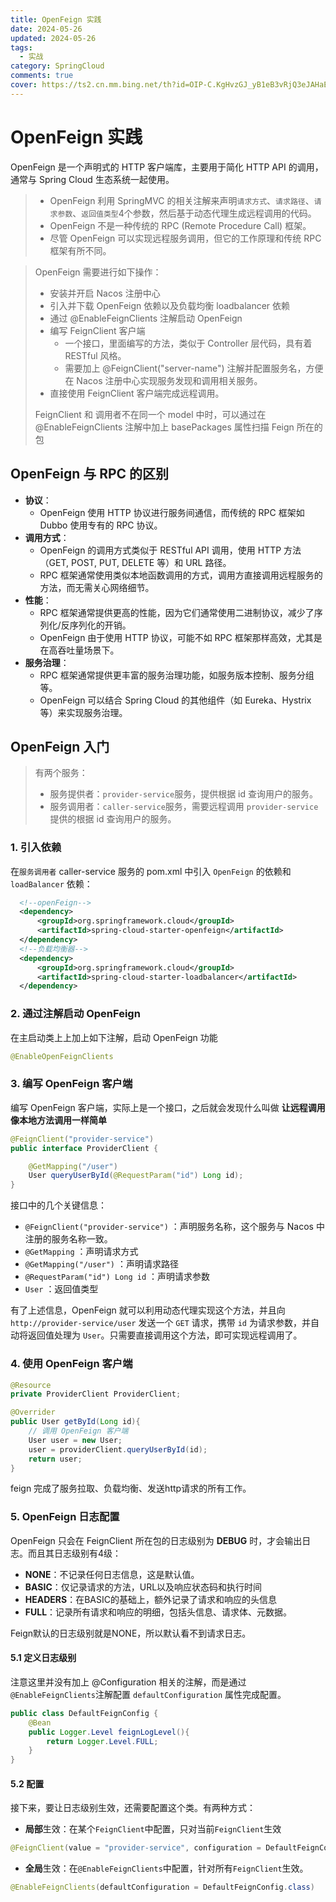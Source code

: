 ```yaml
---
title: OpenFeign 实践
date: 2024-05-26
updated: 2024-05-26
tags: 
  - 实战
category: SpringCloud
comments: true
cover: https://ts2.cn.mm.bing.net/th?id=OIP-C.KgHvzGJ_yB1eB3vRjQ3eJAHaEK&w=333&h=187&c=8&rs=1&qlt=90&o=6&dpr=1.3&pid=3.1&rm=2
---
```

# OpenFeign 实践

OpenFeign 是一个声明式的 HTTP 客户端库，主要用于简化 HTTP API 的调用，通常与 Spring Cloud 生态系统一起使用。

> - OpenFeign 利用 SpringMVC 的相关注解来声明`请求方式`、`请求路径`、`请求参数`、`返回值类型`4个参数，然后基于动态代理生成远程调用的代码。
> - OpenFeign 不是一种传统的 RPC (Remote Procedure Call) 框架。
> - 尽管 OpenFeign 可以实现远程服务调用，但它的工作原理和传统 RPC 框架有所不同。

> OpenFeign 需要进行如下操作：
>
> - 安装并开启 Nacos 注册中心
> - 引入并下载 OpenFeign 依赖以及负载均衡 loadbalancer 依赖
> - 通过 @EnableFeignClients 注解启动 OpenFeign
> - 编写 FeignClient 客户端
>   - 一个接口，里面编写的方法，类似于 Controller 层代码，具有着 RESTful 风格。
>   - 需要加上 @FeignClient("server-name") 注解并配置服务名，方便在 Nacos 注册中心实现服务发现和调用相关服务。
> - 直接使用 FeignClient 客户端完成远程调用。
>
> FeignClient 和 调用者不在同一个 model 中时，可以通过在 @EnableFeignClients 注解中加上 basePackages 属性扫描 Feign 所在的包 



## OpenFeign 与 RPC 的区别

- **协议**：
  - OpenFeign 使用 HTTP 协议进行服务间通信，而传统的 RPC 框架如 Dubbo 使用专有的 RPC 协议。
- **调用方式**：
  - OpenFeign 的调用方式类似于 RESTful API 调用，使用 HTTP 方法（GET, POST, PUT, DELETE 等）和 URL 路径。
  - RPC 框架通常使用类似本地函数调用的方式，调用方直接调用远程服务的方法，而无需关心网络细节。
- **性能**：
  - RPC 框架通常提供更高的性能，因为它们通常使用二进制协议，减少了序列化/反序列化的开销。
  - OpenFeign 由于使用 HTTP 协议，可能不如 RPC 框架那样高效，尤其是在高吞吐量场景下。
- **服务治理**：
  - RPC 框架通常提供更丰富的服务治理功能，如服务版本控制、服务分组等。
  - OpenFeign 可以结合 Spring Cloud 的其他组件（如 Eureka、Hystrix 等）来实现服务治理。



## OpenFeign 入门

> 有两个服务：
>
> - 服务提供者：`provider-service`服务，提供根据 id 查询用户的服务。
> - 服务调用者：`caller-service`服务，需要远程调用 `provider-service` 提供的根据 id 查询用户的服务。



### 1. 引入依赖

在`服务调用者` caller-service 服务的 pom.xml 中引入 `OpenFeign` 的依赖和 `loadBalancer` 依赖：

```XML
  <!--openFeign-->
  <dependency>
      <groupId>org.springframework.cloud</groupId>
      <artifactId>spring-cloud-starter-openfeign</artifactId>
  </dependency>
  <!--负载均衡器-->
  <dependency>
      <groupId>org.springframework.cloud</groupId>
      <artifactId>spring-cloud-starter-loadbalancer</artifactId>
  </dependency>
```



### 2. 通过注解启动 OpenFeign

在主启动类上上加上如下注解，启动 OpenFeign 功能

```java
@EnableOpenFeignClients
```



### 3. 编写 OpenFeign 客户端

编写 OpenFeign 客户端，实际上是一个接口，之后就会发现什么叫做 **让远程调用像本地方法调用一样简单**

```java
@FeignClient("provider-service")
public interface ProviderClient {

    @GetMapping("/user")
    User queryUserById(@RequestParam("id") Long id);
}
```



接口中的几个关键信息：

- `@FeignClient("provider-service")` ：声明服务名称，这个服务与 Nacos 中注册的服务名称一致。
- `@GetMapping` ：声明请求方式
- `@GetMapping("/user")` ：声明请求路径
- `@RequestParam("id") Long id` ：声明请求参数
- `User` ：返回值类型

有了上述信息，OpenFeign 就可以利用动态代理实现这个方法，并且向 `http://provider-service/user` 发送一个 `GET` 请求，携带 `id` 为请求参数，并自动将返回值处理为 `User`。只需要直接调用这个方法，即可实现远程调用了。



### 4. 使用 OpenFeign 客户端

```java
@Resource
private ProviderClient ProviderClient;

@Overrider
public User getById(Long id){
    // 调用 OpenFeign 客户端
    User user = new User;
    user = providerClient.queryUserById(id);
    return user;
}
```

feign 完成了服务拉取、负载均衡、发送http请求的所有工作。



### 5. OpenFeign 日志配置

OpenFeign 只会在 FeignClient 所在包的日志级别为 **DEBUG** 时，才会输出日志。而且其日志级别有4级：

- **NONE**：不记录任何日志信息，这是默认值。
- **BASIC**：仅记录请求的方法，URL以及响应状态码和执行时间
- **HEADERS**：在BASIC的基础上，额外记录了请求和响应的头信息
- **FULL**：记录所有请求和响应的明细，包括头信息、请求体、元数据。

Feign默认的日志级别就是NONE，所以默认看不到请求日志。



#### 5.1 定义日志级别

注意这里并没有加上 @Configuration 相关的注解，而是通过`@EnableFeignClients`注解配置 `defaultConfiguration` 属性完成配置。 

```java
public class DefaultFeignConfig {
    @Bean
    public Logger.Level feignLogLevel(){
        return Logger.Level.FULL;
    }
}
```



#### 5.2 配置

接下来，要让日志级别生效，还需要配置这个类。有两种方式：

- **局部**生效：在某个`FeignClient`中配置，只对当前`FeignClient`生效

```Java
@FeignClient(value = "provider-service", configuration = DefaultFeignConfig.class)
```

- **全局**生效：在`@EnableFeignClients`中配置，针对所有`FeignClient`生效。

```Java
@EnableFeignClients(defaultConfiguration = DefaultFeignConfig.class)
```























